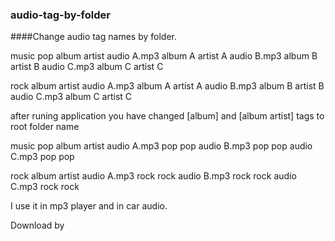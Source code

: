 ### audio-tag-by-folder
####Change audio tag names by folder.

music
  pop                                            album              artist
    audio A.mp3                                    album A            artist A
    audio B.mp3                                    album B            artist B
    audio C.mp3                                    album C            artist C
  
  rock                                            album              artist
    audio A.mp3                                    album A            artist A
    audio B.mp3                                    album B            artist B
    audio C.mp3                                    album C            artist C
    

after runing application you have changed [album] and [album artist] tags to root folder name

music
  pop                                            album              artist
    audio A.mp3                                    pop                pop
    audio B.mp3                                    pop                pop
    audio C.mp3                                    pop                pop
  
rock                                            album               artist
    audio A.mp3                                    rock               rock
    audio B.mp3                                    rock               rock
    audio C.mp3                                    rock               rock

I use it in mp3 player and in car audio.

Download by 
